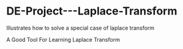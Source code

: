 # DE-Project---Laplace-Transform
Illustrates how to solve a special case of laplace transform

A Good Tool For Learning Laplace Transform
